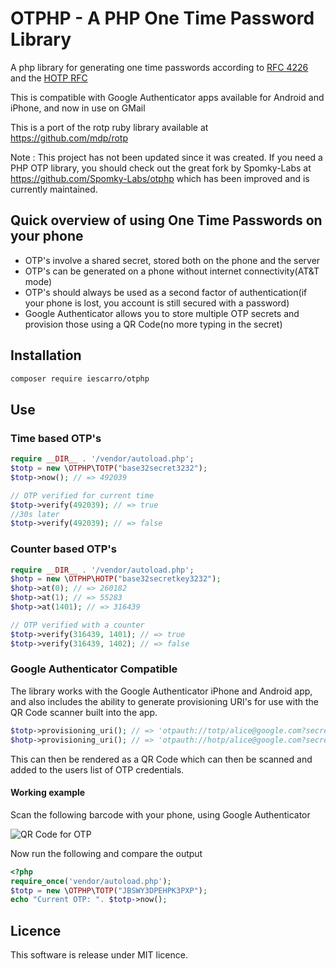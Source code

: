 # OTPHP - A PHP One Time Password Library

A php library for generating one time passwords according to [ RFC 4226 ](http://tools.ietf.org/html/rfc4226) and the [ HOTP RFC ](http://tools.ietf.org/html/draft-mraihi-totp-timebased-00)

This is compatible with Google Authenticator apps available for Android and iPhone, and now in use on GMail

This is a port of the rotp ruby library available at https://github.com/mdp/rotp

Note : This project has not been updated since it was created. If you need a PHP OTP library, you should check out the great fork by Spomky-Labs at https://github.com/Spomky-Labs/otphp which has been improved and is currently maintained.


## Quick overview of using One Time Passwords on your phone

* OTP's involve a shared secret, stored both on the phone and the server
* OTP's can be generated on a phone without internet connectivity(AT&T mode)
* OTP's should always be used as a second factor of authentication(if your phone is lost, you account is still secured with a password)
* Google Authenticator allows you to store multiple OTP secrets and provision those using a QR Code(no more typing in the secret)

## Installation

```bash
composer require iescarro/otphp
```

## Use

### Time based OTP's

```php
require __DIR__ . '/vendor/autoload.php';
$totp = new \OTPHP\TOTP("base32secret3232");
$totp->now(); // => 492039

// OTP verified for current time
$totp->verify(492039); // => true
//30s later
$totp->verify(492039); // => false
```

### Counter based OTP's

```php
require __DIR__ . '/vendor/autoload.php';
$hotp = new \OTPHP\HOTP("base32secretkey3232");
$hotp->at(0); // => 260182
$hotp->at(1); // => 55283
$hotp->at(1401); // => 316439

// OTP verified with a counter
$totp->verify(316439, 1401); // => true
$totp->verify(316439, 1402); // => false
```

### Google Authenticator Compatible

The library works with the Google Authenticator iPhone and Android app, and also
includes the ability to generate provisioning URI's for use with the QR Code scanner
built into the app.

```php
$totp->provisioning_uri(); // => 'otpauth://totp/alice@google.com?secret=JBSWY3DPEHPK3PXP'
$hotp->provisioning_uri(); // => 'otpauth://hotp/alice@google.com?secret=JBSWY3DPEHPK3PXP&counter=0'
```

This can then be rendered as a QR Code which can then be scanned and added to the users
list of OTP credentials.

#### Working example

Scan the following barcode with your phone, using Google Authenticator

![QR Code for OTP](https://api.qrserver.com/v1/create-qr-code/?size=250x250&data=otpauth://totp/alice@google.com?secret=JBSWY3DPEHPK3PXP)

Now run the following and compare the output

```php
<?php
require_once('vendor/autoload.php');
$totp = new \OTPHP\TOTP("JBSWY3DPEHPK3PXP");
echo "Current OTP: ". $totp->now();
```

## Licence

This software is release under MIT licence.
